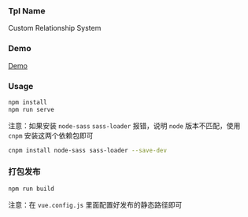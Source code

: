 ### Tpl Name

Custom Relationship System

### Demo

[Demo](https://vuep.artfe.club/crm/index.html)

### Usage

```Bash
npm install
npm run serve
```

注意：如果安装 `node-sass` `sass-loader` 报错，说明 `node` 版本不匹配，使用 `cnpm` 安装这两个依赖包即可

```Bash
cnpm install node-sass sass-loader --save-dev
```

### 打包发布

```Bash
npm run build
```

注意：在 `vue.config.js` 里面配置好发布的静态路径即可

